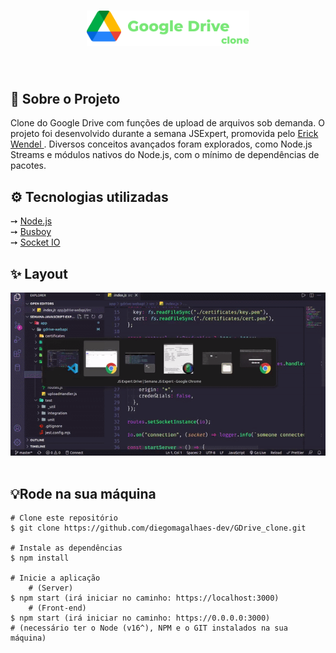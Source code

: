 <h1 align="center">
    <img  style="max-width:260px" alt="Google Drive Clone" src="./resources/logoGDrive.png" />
    <br>
 
</h1>

</div><br>
<h2 id="sobre">🔎 Sobre o Projeto</h2>
Clone do Google Drive com funções de upload de arquivos sob demanda. O projeto foi desenvolvido durante a semana JSExpert, promovida pelo <a href="https://www.linkedin.com/in/erickwendel/">Erick Wendel </a>. Diversos conceitos avançados foram explorados, como Node.js Streams e módulos nativos do Node.js, com o mínimo de dependências de pacotes.  

<br>
<h2 id="tecnologias">⚙️ Tecnologias utilizadas</h2>
➙ <a href="https://nodejs.org/en/">Node.js</a> <br>
➙ <a href="https://github.com/mscdex/busboy#readme">Busboy</a><br>
➙ <a href="https://socket.io/">Socket IO </a> <br>

<h2 id="layout">✨ Layout</h2>
<div align="center">
<img src="./resources/previewGDrive.gif">
</div>
<br>

<h2>💡Rode na sua máquina</h2>

```
# Clone este repositório
$ git clone https://github.com/diegomagalhaes-dev/GDrive_clone.git

# Instale as dependências
$ npm install

# Inicie a aplicação 
    # (Server)
$ npm start (irá iniciar no caminho: https://localhost:3000)
    # (Front-end)
$ npm start (irá iniciar no caminho: https://0.0.0.0:3000)
# (necessário ter o Node (v16^), NPM e o GIT instalados na sua máquina)
```

